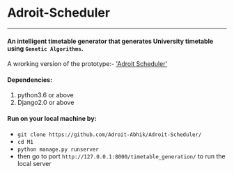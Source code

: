 # Adroit-Scheduler
----------------------------------------------------------------------------------------------------------------------------
#### An intelligent timetable generator that generates University timetable using `Genetic Algorithms`.

  A wrorking version of the prototype:- ['Adroit Scheduler'](http://abhik.pythonanywhere.com/)
  
 #### Dependencies:
 1. python3.6 or above
 2. Django2.0 or above
 
#### Run on your local machine by:
* `git clone https://github.com/Adroit-Abhik/Adroit-Scheduler/`
* `cd M1`
* `python manage.py runserver`
* then go to port `http://127.0.0.1:8000/timetable_generation/` to run the local server
